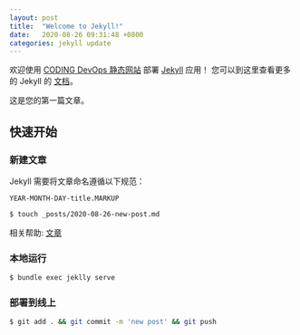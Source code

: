 ```yaml
---
layout: post
title:  "Welcome to Jekyll!"
date:   2020-08-26 09:31:48 +0800
categories: jekyll update
---
```


欢迎使用 [CODING DevOps 静态网站](https://help.coding.net/docs/cd/static-website-v2.html) 部署 [Jekyll](https://www.jekyll.com.cn/) 应用！
您可以到这里查看更多的 Jekyll 的 [文档](https://www.jekyll.com.cn/docs/)。

这是您的第一篇文章。

## 快速开始

### 新建文章


Jekyll 需要将文章命名遵循以下规范：

`YEAR-MONTH-DAY-title.MARKUP`

``` bash
$ touch _posts/2020-08-26-new-post.md
```

相关帮助: [文章](https://www.jekyll.com.cn/docs/posts/)

### 本地运行

``` bash
$ bundle exec jeklly serve
```

### 部署到线上

``` bash
$ git add . && git commit -m 'new post' && git push
```
